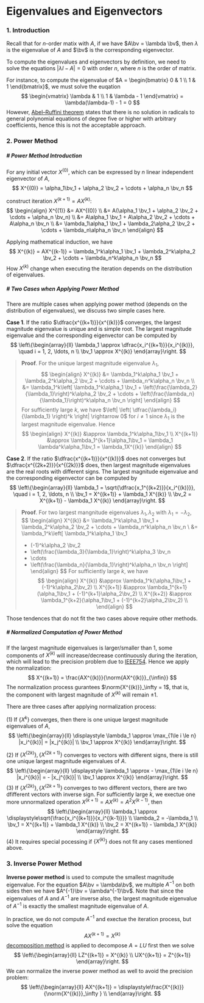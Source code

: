 # Eigenvalues and Eigenvectors

$$
\newcommand{\norm}[1]{\left\lVert#1\right\rVert}
\newcommand{\b}{\boldsymbol}
\newcommand{\bx}{\b x}
\newcommand{\by}{\b y}
\newcommand{\bb}{\b b}
\newcommand{\bg}{\b g}
\newcommand{\bv}{\b v}
\newcommand{\w}{\widetilde}
\newcommand{\pp}[2]{\frac{\partial #1}{\partial #2}}
\newcommand{\o}{\overline}
$$

### 1. Introduction

Recall that for $n$-order matix with $A$, if we have $A\bv = \lambda \bv$, then $\lambda$ is the eigenvalue of $A$ and $\bv$ is the corresponding eigenvector.

To compute the eigenvalues and eigenvectors by definition, we need to solve the equations $|\lambda I - A| = 0$ with order $n$, where $n$ is the order of matrix.

For instance, to compute the eigenvalue of $A = \begin{bmatrix}
0 & 1 \\
1 & 1
\end{bmatrix}$, we must solve the euqation
$$
\begin{vmatrix}
\lambda & 1 \\
1 & \lambda - 1
\end{vmatrix} = \lambda(\lambda-1) - 1 = 0
$$
However, [Abel–Ruffini theorem]() states that there is no solution in radicals to general polynomial equations of degree five or higher with arbitrary coefficients, hence this is not the acceptable approach.



### 2. Power Method

##### # Power Method Introduction

For any initial vector $X^{(0)}$, which can be expressed by $n$ linear independent eigenvector of $A$,
$$
X^{(0)} = \alpha_1\bv_1 + \alpha_2 \bv_2 + \cdots + \alpha_n \bv_n
$$

construct iteration $X^{(k+1)} = AX^{(k)}$:
$$
\begin{align}
X^{(1)}
&= AX^{(0)} \\
&= A(\alpha_1 \bv_1 + \alpha_2 \bv_2 + \cdots + \alpha_n \bv_n) \\
&= A\alpha_1 \bv_1 + A\alpha_2 \bv_2 + \cdots + A\alpha_n \bv_n \\
&= \lambda_1\alpha_1 \bv_1 + \lambda_2\alpha_2 \bv_2 + \cdots + \lambda_n\alpha_n \bv_n
\end{align}
$$

Applying mathematical induction, we have
$$
X^{(k)}
= AX^{(k-1)}
= \lambda_1^k\alpha_1 \bv_1 + \lambda_2^k\alpha_2 \bv_2 + \cdots + \lambda_n^k\alpha_n \bv_n
$$
How $X^{(k)}$ change when executing the iteration depends on the distribution of eigenvalues.



##### # Two Cases when Applying Power Method

There are multiple cases when applying power method (depends on the distribution of eigenvalues), we discuss two simple cases here.

**Case 1**. If the ratio $\dfrac{x^{(k+1)}}{x^{(k)}}$ converges, the largest magnitude eigenvalue is unique and is simple root. The largest magnitude eigenvalue and the corresponding eigenvector can be computed by
$$
\left\{\begin{array}{ll}
\lambda_1 \approx \dfrac{x_i^{(k+1)}}{x_i^{(k)}}, \quad i = 1, 2, \ldots, n \\
\bv_1 \approx X^{(k)}
\end{array}\right.
$$

> **Proof**. For the unique largest magnitude eigenvalue $\lambda_1$,
> $$
> \begin{align}
> X^{(k)}
> &= \lambda_1^k\alpha_1 \bv_1 + \lambda_2^k\alpha_2 \bv_2 + \cdots + \lambda_n^k\alpha_n \bv_n \\
> &= \lambda_1^k\left[ \lambda_1^k\alpha_1 \bv_1 + \left(\frac{\lambda_2}{\lambda_1}\right)^k\alpha_2 \bv_2 + \cdots + \left(\frac{\lambda_n}{\lambda_1}\right)^k\alpha_n \bv_n \right]
> \end{align}
> $$
> For sufficiently large $k$, we have $\left| \left( \dfrac{\lambda_i}{\lambda_1} \right)^k \right| \rightarrow 0$ for $i \neq 1$ since $\lambda_1$ is the largest magnitude eigenvalue. Hence
> $$
> \begin{align}
> X^{(k)}   &\approx \lambda_1^k\alpha_1\bv_1 \\
> X^{(k+1)} &\approx \lambda_1^{k+1}\alpha_1\bv_1 = \lambda_1 \lambda^k\alpha_1\bv_1 = \lambda_1X^{(k)}
> \end{align}
> $$

**Case 2**. If the ratio $\dfrac{x^{(k+1)}}{x^{(k)}}$ does not converges but $\dfrac{x^{(2k+2)}}{x^{(2k)}}$ does, then largest magnitude eigenvalues are the real roots with different signs. The largest magnitude eigenvalue and the corresponding eigenvector can be computed by
$$
\left\{\begin{array}{ll}
\lambda_1 = \sqrt{\dfrac{x_1^{(k+2)}}{x_i^{(k)}}}, \quad i = 1, 2, \ldots, n \\
\bv_1 = X^{(k+1)} + \lambda_1 X^{(k)} \\
\bv_2 = X^{(k+1)} - \lambda_1 X^{(k)}
\end{array}\right.
$$

> **Proof**. For two largest mangnitude eigenvalues $\lambda_1, \lambda_2$ with $\lambda_1 = -\lambda_2$,
> $$
> \begin{align}
> X^{(k)}
> &= \lambda_1^k\alpha_1 \bv_1 + \lambda_2^k\alpha_2 \bv_2 + \cdots + \lambda_n^k\alpha_n \bv_n \\
> &=
> \lambda_1^k\left[ \lambda_1^k\alpha_1 \bv_1
> + (-1)^k\alpha_2 \bv_2
> + \left(\frac{\lambda_3}{\lambda_1}\right)^k\alpha_3 \bv_n
> + \cdots
> + \left(\frac{\lambda_n}{\lambda_1}\right)^k\alpha_n \bv_n \right]
> \end{align}
> $$
> For sufficiently large $k$, we have
> $$
> \begin{align}
> X^{(k)} &\approx \lambda_1^k(\alpha_1\bv_1 + (-1)^k\alpha_2\bv_2) \\
> X^{(k+1)} &\approx \lambda_1^{k+1}(\alpha_1\bv_1 + (-1)^{k+1}\alpha_2\bv_2) \\
> X^{(k+2)} &\approx \lambda_1^{k+2}(\alpha_1\bv_1 + (-1)^{k+2}\alpha_2\bv_2) \\
> \end{align}
> $$

Those tendences that do not fit the two cases above require other methods.



##### # Normalized Computation of Power Method

If the largest magnitude eigenvalues is larger/smaller than $1$, some components of $X^{(k)}$ will increase/decrease continuously during the iteration, which will lead to the precision problem due to [IEEE754](). Hence we apply the normalization:
$$
X^{(k+1)} = \frac{AX^{(k)}}{\norm{AX^{(k)}}_{\infin}}
$$
The normalization process gurantees $\norm{X^{(k)}}_\infty = 1$, that is, the component with largest magnitude of $X^{(k)}$ will remain $\pm1$.

There are three cases after applying normalization process:

(1) If $\{X^{k}\}$ converges, then there is one unique largest magnitude eigenvalues of $A$,
$$
\left\{\begin{array}{ll}
\displaystyle \lambda_1 \approx \max_{1\le i \le n} |x_i^{(k)}| = |x_j^{(k)}| \\
\bv_1 \approx X^{(k)}
\end{array}\right.
$$

(2) If $\{X^{(2k)}\}, \{X^{(2k+1)}\}$ converges to vectors with different signs, there is still one unique largest magnitude eigenvalues of $A$.
$$
\left\{\begin{array}{ll}
\displaystyle \lambda_1 \approx - \max_{1\le i \le n} |x_i^{(k)}| = - |x_j^{(k)}| \\
\bv_1 \approx X^{(k)}
\end{array}\right.
$$
(3) If ${\{X^{(2k)}\}, \{X^{(2k+1)}\}}$ converges to two different vectors, there are two dfifferent vectors with inverse sign. For sufficiently large $k$, we exectue one more unnormalized operation $X^{(k+1)} = AX^{(k)} = A^2X^{(k-1)}$, then
$$
\left\{\begin{array}{ll}
\lambda_1 \approx \displaystyle\sqrt{\frac{x_i^{(k+1)}}{x_i^{(k-1)}}} \\
\lambda_2 = -\lambda_1 \\
\bv_1 = X^{(k+1)} + \lambda_1 X^{(k)} \\
\bv_2 = X^{(k+1)} - \lambda_1 X^{(k)}
\end{array}\right.
$$
(4) It requires special pocessing if $\{ X^{(k)} \}$ does not fit any cases mentioned above.



### 3. Inverse Power Method

**Inverse power method** is used to compute the smallest magnitude eigenvalue. For the equation $A\bv = \lambda\bv$, we multiple $A^{-1}$ on both sides then we have $A^{-1}\bv = \lambda^{-1}\bv$. Note that since the eigenvalues of $A$ and $A^{-1}$ are inverse also, the largest magnitude eigenvalue of $A^{-1}$ is exactly the smallest magnitude eigenvalue of $A$.

In practice, we do not compute $A^{-1}$ and exectue the iteration process, but solve the equation
$$
AX^{(k+1)} = X^{(k)}
$$
[decomposition method]() is applied to decompose $A = LU$ first then we solve
$$
\left\{\begin{array}{ll}
LZ^{(k+1)} = X^{(k)} \\
UX^{(k+1)} = Z^{(k+1)}
\end{array}\right.
$$
We can normalize the inverse power method as well to avoid the precision problem:
$$
\left\{\begin{array}{ll}
AX^{(k+1)} = \displaystyle\frac{X^{(k)}}{\norm{X^{(k)}}_\infty } \\
\end{array}\right.
$$
